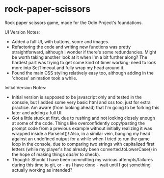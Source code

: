 # rock-paper-scissors
Rock paper scissors game, made for the Odin Project's foundations.


UI Version Notes:
- Added a full UI, with buttons, score and images. 
- Refactoring the code and writing new functions was pretty straightforward, although I wonder if there's some redundancies. Might be worth taking another look at it when I'm a bit further along? The hardest part was trying to get some kind of timer working; need to look more into SetTimeout and fully wrap my head around it. 
- Found the main CSS styling relatively easy too, although adding in the 'choose' animation took a while. 


Initial Version Notes: 
- Initial version is supposed to be javascript only and tested in the console, but I added some very basic html and css too, just for extra practice. Am aware (from looking ahead) that I'm going to be forking this later and adding a full UI. 
- Got a little stuck at first, due to rushing and not looking closely enough at some of the code. Things like overconfidently copy/pasting the prompt code from a previous example without initially realizing it was wrapped inside a ParseInt()! Also, in a similar vein, banging my head against an undefined output for a while when I tried to run the game loop in the console, due to comparing two strings with capitalized first letters (while my player's had already been converted.toLowerCase() in the hope of making things _easier_ to check).
- Thought: Should I have been committing my various attempts/failures during this time to git, or - as I have done - wait until I got something actually working as intended? 
